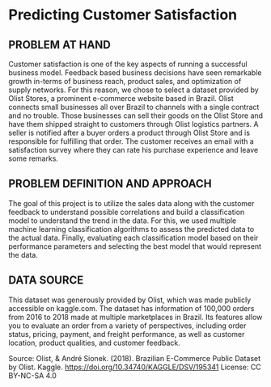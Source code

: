 # Predicting Customer Satisfaction

## PROBLEM AT HAND

Customer satisfaction is one of the key aspects of running a successful business model. Feedback based business decisions have seen remarkable growth in-terms of business reach, product sales, and optimization of supply networks. For this reason, we chose to select a dataset provided by Olist Stores, a prominent e-commerce website based in Brazil. Olist connects small businesses all over Brazil to channels with a single contract and no trouble. Those businesses can sell their goods on the Olist Store and have them shipped straight to customers through Olist logistics partners. A seller is notified after a buyer orders a product through Olist Store and is responsible for fulfilling that order. The customer receives an email with a satisfaction survey where they can rate his purchase experience and leave some remarks.

## PROBLEM DEFINITION AND APPROACH

The goal of this project is to utilize the sales data along with the customer feedback to understand possible correlations and build a classification model to understand the trend in the data. For this, we used multiple machine learning classification algorithms to assess the predicted data to the actual data. Finally, evaluating each classification model based on their performance parameters and selecting the best model that would represent the data.

## DATA SOURCE

This dataset was generously provided by Olist, which was made publicly accessible on kaggle.com. The dataset has information of 100,000 orders from 2016 to 2018 made at multiple marketplaces in Brazil. Its features allow you to evaluate an order from a variety of perspectives, including order status, pricing, payment, and freight performance, as well as customer location, product qualities, and customer feedback.

Source: Olist, &amp; André Sionek. (2018). Brazilian E-Commerce Public Dataset by Olist.
Kaggle. https://doi.org/10.34740/KAGGLE/DSV/195341
License: CC BY-NC-SA 4.0

